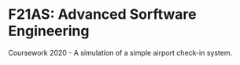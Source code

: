 # F21AS: Advanced Sorftware Engineering
Coursework 2020 - A simulation of a simple airport check-in system.
